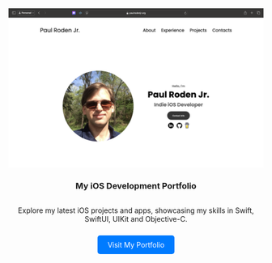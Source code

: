 <div style="display: flex; flex-direction: column; align-items: center; text-align: center;">
    <a href="https://paulrodenjr.org" target="_blank" rel="noopener noreferrer">
        <img src="assets/Website Screenshot.png" alt="Website Preview" width="600" />
    </a>
    <h3>My iOS Development Portfolio</h3>
    <p>Explore my latest iOS projects and apps, showcasing my skills in Swift, SwiftUI, UIKit and Objective-C.</p>
    <a href="https://paulrodenjr.org" target="_blank" rel="noopener noreferrer" style="display: inline-block; padding: 10px 20px; margin-top: 10px; background-color: #007bff; color: #fff; text-decoration: none; border-radius: 5px;">Visit My Portfolio</a>
</div>
